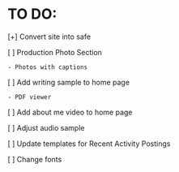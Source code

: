 TO DO:
======================


[+] Convert site into <!DOCTYPE html> safe

[ ] Production Photo Section

	- Photos with captions

[ ] Add writing sample to home page
	
	- PDF viewer

[ ] Add about me video to home page

[ ] Adjust audio sample

[ ] Update templates for Recent Activity Postings

[ ] Change fonts




